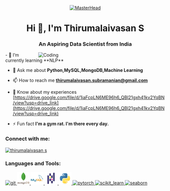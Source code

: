 <p align="center">
  <a href="https://BreadcrumbsThirumalaivasanS.io">
    <img src="https://i.gifer.com/74pZ.mp4" alt="MasterHead">
  </a>
</p>

<h1 align="center">Hi 👋, I'm Thirumalaivasan S</h1>
<h3 align="center">An Aspiring Data Scientist from India</h3>
<img align="right" alt="Coding" width="400" src="https://cdn.dribbble.com/users/8619169/screenshots/16116886/media/a63d64bcccad878cb9dfdb9a9f6b6416.gif">
- 🌱 I’m currently learning **NLP**

- 💬 Ask me about **Python,MySQL,MongoDB,Machine Learning**

- 📫 How to reach me **thirumalaivasan.subramanian@gmail.com**

- 📄 Know about my experiences [https://drive.google.com/file/d/1iaFcpLN6ME96h6_QBl21gxh41kv2YqBN/view?usp=drive_link](https://drive.google.com/file/d/1iaFcpLN6ME96h6_QBl21gxh41kv2YqBN/view?usp=drive_link)

- ⚡ Fun fact **I'm a gym rat. I'm there every day.**

<h3 align="left">Connect with me:</h3>
<p align="left">
<a href="https://linkedin.com/in/thirumalaivasan s" target="blank"><img align="center" src="https://raw.githubusercontent.com/rahuldkjain/github-profile-readme-generator/master/src/images/icons/Social/linked-in-alt.svg" alt="thirumalaivasan s" height="30" width="40" /></a>
</p>

<h3 align="left">Languages and Tools:</h3>
<p align="left"> <a href="https://git-scm.com/" target="_blank" rel="noreferrer"> <img src="https://www.vectorlogo.zone/logos/git-scm/git-scm-icon.svg" alt="git" width="40" height="40"/> </a> <a href="https://www.mongodb.com/" target="_blank" rel="noreferrer"> <img src="https://raw.githubusercontent.com/devicons/devicon/master/icons/mongodb/mongodb-original-wordmark.svg" alt="mongodb" width="40" height="40"/> </a> <a href="https://www.mysql.com/" target="_blank" rel="noreferrer"> <img src="https://raw.githubusercontent.com/devicons/devicon/master/icons/mysql/mysql-original-wordmark.svg" alt="mysql" width="40" height="40"/> </a> <a href="https://pandas.pydata.org/" target="_blank" rel="noreferrer"> <img src="https://raw.githubusercontent.com/devicons/devicon/2ae2a900d2f041da66e950e4d48052658d850630/icons/pandas/pandas-original.svg" alt="pandas" width="40" height="40"/> </a> <a href="https://www.python.org" target="_blank" rel="noreferrer"> <img src="https://raw.githubusercontent.com/devicons/devicon/master/icons/python/python-original.svg" alt="python" width="40" height="40"/> </a> <a href="https://pytorch.org/" target="_blank" rel="noreferrer"> <img src="https://www.vectorlogo.zone/logos/pytorch/pytorch-icon.svg" alt="pytorch" width="40" height="40"/> </a> <a href="https://scikit-learn.org/" target="_blank" rel="noreferrer"> <img src="https://upload.wikimedia.org/wikipedia/commons/0/05/Scikit_learn_logo_small.svg" alt="scikit_learn" width="40" height="40"/> </a> <a href="https://seaborn.pydata.org/" target="_blank" rel="noreferrer"> <img src="https://seaborn.pydata.org/_images/logo-mark-lightbg.svg" alt="seaborn" width="40" height="40"/> </a> </p>
